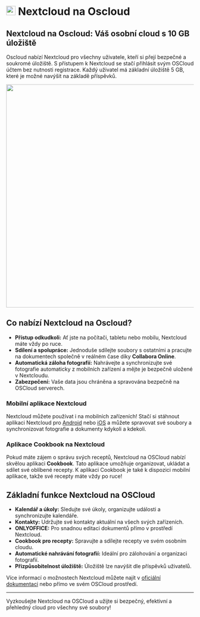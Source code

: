 # <img src="/img/nextcloud-logo.png" width="25px"> Nextcloud na Oscloud

## Nextcloud na Oscloud: Váš osobní cloud s 10 GB úložiště

Oscloud nabízí Nextcloud pro všechny uživatele, kteří si přejí bezpečné a soukromé úložiště.
S přístupem k Nextcloud se stačí přihlásit svým OSCloud účtem bez nutnosti registrace.
Každý uživatel má základní úložiště 5 GB, které je možné navýšit na základě příspěvků.

<center>
<img src="/img/nextcloud.png" class="shadow" width="600px">
</center>

## Co nabízí Nextcloud na Oscloud?

- **Přístup odkudkoli:** Ať jste na počítači, tabletu nebo mobilu, Nextcloud máte vždy po ruce.
- **Sdílení a spolupráce:** Jednoduše sdílejte soubory s ostatními a pracujte
  na dokumentech společně v reálném čase díky **Collabora Online**.
- **Automatická záloha fotografií:** Nahrávejte a synchronizujte své fotografie automaticky z mobilních zařízení a mějte je bezpečně uložené v Nextcloudu.
- **Zabezpečení:** Vaše data jsou chráněna a spravována bezpečně na OSCloud serverech.

### Mobilní aplikace Nextcloud

Nextcloud můžete používat i na mobilních zařízeních! Stačí si stáhnout aplikaci Nextcloud pro [Android](https://play.google.com/store/apps/details?id=com.nextcloud.client) nebo [iOS](https://apps.apple.com/us/app/nextcloud/id1125420102) a můžete spravovat své soubory a synchronizovat fotografie a dokumenty kdykoli a kdekoli.

### Aplikace Cookbook na Nextcloud

Pokud máte zájem o správu svých receptů, Nextcloud na OSCloud nabízí skvělou aplikaci **Cookbook**. Tato aplikace umožňuje organizovat, ukládat a sdílet své oblíbené recepty. K aplikaci Cookbook je také k dispozici mobilní aplikace, takže své recepty máte vždy po ruce!

## Základní funkce Nextcloud na OSCloud

- **Kalendář a úkoly:** Sledujte své úkoly, organizujte události a synchronizujte kalendáře.
- **Kontakty:** Udržujte své kontakty aktuální na všech svých zařízeních.
- **ONLYOFFICE:** Pro snadnou editaci dokumentů přímo v prostředí Nextcloud.
- **Cookbook pro recepty:** Spravujte a sdílejte recepty ve svém osobním cloudu.
- **Automatické nahrávání fotografií:** Ideální pro zálohování a organizaci fotografií.
- **Přizpůsobitelnost úložiště:** Úložiště lze navýšit dle příspěvků uživatelů.

Více informací o možnostech Nextcloud můžete najít v [oficiální dokumentaci](https://nextcloud.com) nebo přímo ve svém OSCloud prostředí.

---

Vyzkoušejte Nextcloud na OSCloud a užijte si bezpečný, efektivní a přehledný cloud pro všechny své soubory!

